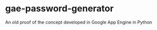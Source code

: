 gae-password-generator
======================

An old proof of the concept developed in Google App Engine in Python
